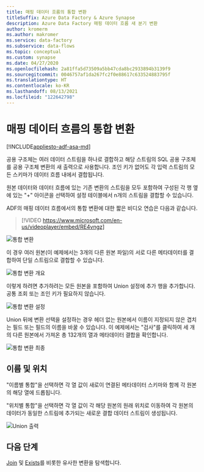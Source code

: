 ```yaml
---
title: 매핑 데이터 흐름의 통합 변환
titleSuffix: Azure Data Factory & Azure Synapse
description: Azure Data Factory 매핑 데이터 흐름 새 분기 변환
author: kromerm
ms.author: makromer
ms.service: data-factory
ms.subservice: data-flows
ms.topic: conceptual
ms.custom: synapse
ms.date: 04/27/2020
ms.openlocfilehash: 2a81ffa5d73509a5bb47cda8bc2933894b3139f9
ms.sourcegitcommit: 0046757af1da267fc2f0e88617c633524883795f
ms.translationtype: HT
ms.contentlocale: ko-KR
ms.lasthandoff: 08/13/2021
ms.locfileid: "122642798"
---
```

# <a name="union-transformation-in-mapping-data-flow"></a>매핑 데이터 흐름의 통합 변환

[!INCLUDE[appliesto-adf-asa-md](includes/appliesto-adf-asa-md.md)]

공용 구조체는 여러 데이터 스트림을 하나로 결합하고 해당 스트림의 SQL 공용 구조체를 공용 구조체 변환의 새 출력으로 사용합니다. 조인 키가 없어도 각 입력 스트림의 모든 스키마가 데이터 흐름 내에서 결합됩니다.

원본 데이터와 데이터 흐름에 있는 기존 변환의 스트림을 모두 포함하여 구성된 각 행 옆에 있는 "+" 아이콘을 선택하여 설정 테이블에서 n개의 스트림을 결합할 수 있습니다.

ADF의 매핑 데이터 흐름에서의 통합 변환에 대한 짧은 비디오 연습은 다음과 같습니다.

> [!VIDEO https://www.microsoft.com/en-us/videoplayer/embed/RE4vngz]

![통합 변환](media/data-flow/union.png "Union")

이 경우 여러 원본(이 예제에서는 3개의 다른 원본 파일)의 서로 다른 메타데이터를 결합하여 단일 스트림으로 결합할 수 있습니다.

![통합 변환 개요](media/data-flow/union111.png "Union 1")

이렇게 하려면 추가하려는 모든 원본을 포함하여 Union 설정에 추가 행을 추가합니다. 공통 조회 또는 조인 키가 필요하지 않습니다.

![통합 변환 설정](media/data-flow/unionsettings.png "Union 설정")

Union 뒤에 변환 선택을 설정하는 경우 헤더 없는 원본에서 이름이 지정되지 않은 겹치는 필드 또는 필드의 이름을 바꿀 수 있습니다. 이 예제에서는 "검사"를 클릭하여 세 개의 다른 원본에서 가져온 총 132개의 열과 메타데이터 결합을 확인합니다.

![통합 변환 최종](media/data-flow/union333.png "Union 3")

## <a name="name-and-position"></a>이름 및 위치

"이름별 통합"을 선택하면 각 열 값이 새로이 연결된 메타데이터 스키마와 함께 각 원본의 해당 열에 드롭됩니다.

"위치별 통합"을 선택하면 각 열 값이 각 해당 원본의 원래 위치로 이동하여 각 원본의 데이터가 동일한 스트림에 추가되는 새로운 결합 데이터 스트림이 생성됩니다.

![Union 출력](media/data-flow/unionoutput.png "Union 출력")

## <a name="next-steps"></a>다음 단계

[Join](data-flow-join.md) 및 [Exists](data-flow-exists.md)를 비롯한 유사한 변환을 탐색합니다.
